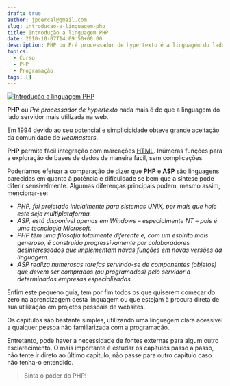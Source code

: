 ```yaml
---
draft: true
author: jpcercal@gmail.com
slug: introducao-a-linguagem-php
title: Introdução a linguagem PHP
date: 2010-10-07T14:09:50+00:00
description: PHP ou Pré processador de hypertexto é a linguagem do lado servidor mais utilizada na web. Conheça um pouco mais sobre essa excelente tecnologia.
topics:
  - Curso
  - PHP
  - Programação
tags: []
---
```


[![Introdução a linguagem PHP](http://sistemas.cekurte.com/wp-content/uploads/2010/10/php.jpg "PHP")](http://sistemas.cekurte.com/wp-content/uploads/2010/10/php.jpg)

**PHP** ou _Pré processador de hypertexto_ nada mais é do que a linguagem do lado servidor mais utilizada na web.

Em 1994 devido ao seu potencial e simplicicidade obteve grande aceitação da comunidade de _webmasters_.

**PHP** permite fácil integração com marcações [HTML](http://sistemas.cekurte.com/blog/introducao-a-linguagem-html/ "Introdução a Linguagem HTML"). Inúmeras funções para a exploração de bases de dados de maneira fácil, sem complicações.

Poderíamos efetuar a comparação de dizer que **PHP** e **ASP** são linguagens parecidas em quanto à potência e dificuldade se bem que a síntese pode diferir sensivelmente. Algumas diferenças principais podem, mesmo assim, mencionar-se:

* _PHP, foi projetado inicialmente para sistemas UNIX, por mais que hoje este seja multiplataforma._
* _ASP, está disponível apenas em Windows – especialmente NT – pois é uma tecnologia Microsoft._
* _PHP têm uma filosofia totalmente diferente e, com um espírito mais generoso, é construído progressivamente por colaboradores desinteressados que implementam novas funções em novas versões da linguagem._
* _ASP realiza numerosas tarefas servindo-se de componentes (objetos) que devem ser comprados (ou programados) pelo servidor a determinadas empresas especializadas._

Enfim este pequeno guia, tem por fim todos os que quiserem começar do zero na aprendizagem desta linguagem ou que estejam à procura direta de sua utilização em projetos pessoais de websites.

Os capitulos são bastante simples, utilizando uma linguagem clara acessível a qualquer pessoa não familiarizada com a programação.

Entretanto, pode haver a necessidade de fontes externas para algum outro esclarecimento. O mais importante é estudar os capítulos passo a passo, não tente ir direto ao último capitulo, não passe para outro capítulo caso não tenha-o entendido.

> Sinta o poder do PHP!
